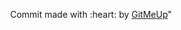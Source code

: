 <p align ="center">Commit made with :heart: by <a href="https://github.com/Aditya-Lawate-codez/gitRobo">GitMeUp</a>"</p>